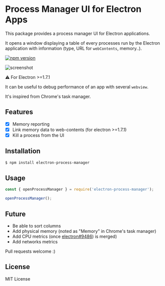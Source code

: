 # Process Manager UI for Electron Apps

This package provides a process manager UI for Electron applications.

It opens a window displaying a table of every processes run by the Electron application with information (type, URL for `webContents`, memory..).

[![npm version](https://badge.fury.io/js/electron-process-manager.svg)](https://badge.fury.io/js/electron-process-manager)

![screenshot](https://github.com/getstation/electron-process-manager/raw/master/.github/screenshots/window.png)

:warning: For Electron >=1.7.1

It can be useful to debug performance of an app with several `webview`.

It's inspired from Chrome's task manager.

## Features

- [x] Memory reporting
- [x] Link memory data to web-contents (for electron >=1.7.1)
- [x] Kill a process from the UI

## Installation

```bash
$ npm install electron-process-manager
```

## Usage
```js
const { openProcessManager } = require('electron-process-manager');

openProcessManager();
```

## Future

- Be able to sort columns
- Add physical memory (noted as "Memory" in Chrome's task manager)
- Add CPU metrics (once [electron#9486](https://github.com/electron/electron/pull/9486)) is merged)
- Add networks metrics

Pull requests welcome :)

## License

MIT License
